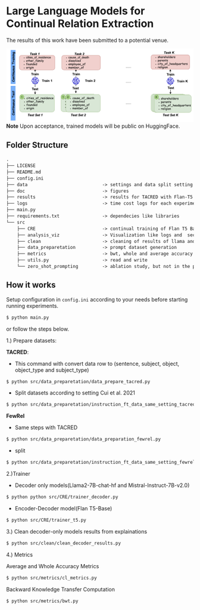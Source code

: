 # Large Language Models for Continual Relation Extraction
The results of this work have been submitted to a potential venue.


![CRE](https://github.com/sefeoglu/CRE_PTM/blob/master/doc/cre.png)
**Note** Upon acceptance, trained models will be public on HuggingFace.


## Folder Structure
```xml
.
├── LICENSE
├── README.md
├── config.ini
├── data                            -> settings and data split setting here for tacred and fewrel like relation types per task
├── doc                             -> figures
├── results                         -> results for TACRED with Flan-T5 and All Results for FewRel
├── logs                            -> time cost logs for each experiment and FewRel's in side of FewRel results
├── main.py
├── requirements.txt                -> dependecies like libraries
└── src
    ├── CRE                         -> continual training of Flan T5 Base, Llama2 and Mistral
    ├── analysis_viz                -> Visualization like logs and  section 4 figures.
    ├── clean                       -> cleaning of results of llama and mistral from explainations and instructions.
    ├── data_preparetation          -> prompt dataset generation
    ├── metrics                     -> bwt, whole and average accuracy calculation
    ├── utils.py                    -> read and write
    └── zero_shot_prompting         -> ablation study, but not in the paper.
````
        
## How it works
Setup configuration in `config.ini` according to your needs before starting running experiments.
```bash
$ python main.py
```
or 
follow the steps below.


1.) Prepare datasets:

**TACRED**:
* This command with convert data row to (sentence, subject, object, object_type and subject_type)
````bash
$ python src/data_preparetation/data_prepare_tacred.py
````
* Split datasets according to setting Cui et al. 2021
````bash
$ python src/data_preparetation/instruction_ft_data_same_setting_tacred.py
````
**FewRel**
* Same steps with TACRED
````bash
$ python src/data_preparetation/data_preparation_fewrel.py
````
* split
````bash
$ python src/data_preparetation/instruction_ft_data_same_setting_fewrel.py
```` 
2.)Trainer

 * Decoder only models(Llama2-7B-chat-hf and Mistral-Instruct-7B-v2.0)
````bash
$ python python src/CRE/trainer_decoder.py
````
 * Encoder-Decoder model(Flan T5-Base)
````bash
$ python src/CRE/trainer_t5.py
````
3.) Clean decoder-only models results from explainations

````bash
$ python src/clean/clean_decoder_results.py
````
4.) Metrics

Average and Whole Accuracy Metrics
````bash
$ python src/metrics/cl_metrics.py

````
Backward Knowledge Transfer Computation
````bash
$ python src/metrics/bwt.py
````
